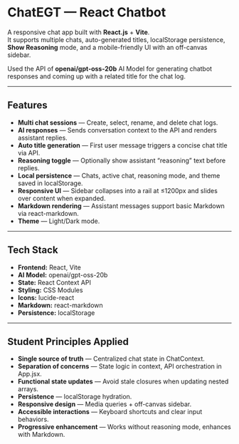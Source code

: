 # **ChatEGT — React Chatbot**  

A responsive chat app built with **React.js** + **Vite**.  
It supports multiple chats, auto-generated titles, localStorage persistence, **Show Reasoning** mode, and a mobile-friendly UI with an off-canvas sidebar.  

Used the API of **openai/gpt-oss-20b** AI Model for generating chatbot responses and coming up with a related title for the chat log.  

---

## **Features**  

- **Multi chat sessions** — Create, select, rename, and delete chat logs.  
- **AI responses** — Sends conversation context to the API and renders assistant replies.  
- **Auto title generation** — First user message triggers a concise chat title via API.  
- **Reasoning toggle** — Optionally show assistant “reasoning” text before replies.  
- **Local persistence** — Chats, active chat, reasoning mode, and theme saved in localStorage.  
- **Responsive UI** — Sidebar collapses into a rail at ≤1200px and slides over content when expanded.  
- **Markdown rendering** — Assistant messages support basic Markdown via react-markdown.  
- **Theme** — Light/Dark mode.  

---

## **Tech Stack**  

- **Frontend:** React, Vite
- **AI Model:** openai/gpt-oss-20b  
- **State:** React Context API  
- **Styling:** CSS Modules  
- **Icons:** lucide-react  
- **Markdown:** react-markdown  
- **Persistence:** localStorage  

---

## **Student Principles Applied**  

- **Single source of truth** — Centralized chat state in ChatContext.  
- **Separation of concerns** — State logic in context, API orchestration in App.jsx.  
- **Functional state updates** — Avoid stale closures when updating nested arrays.  
- **Persistence** — localStorage hydration.  
- **Responsive design** — Media queries + off-canvas sidebar.  
- **Accessible interactions** — Keyboard shortcuts and clear input behaviors.  
- **Progressive enhancement** — Works without reasoning mode, enhances with Markdown.  
